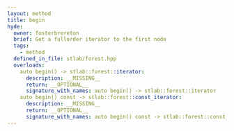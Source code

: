 ```yaml
---
layout: method
title: begin
hyde:
  owner: fosterbrereton
  brief: Get a fullorder iterator to the first node
  tags:
    - method
  defined_in_file: stlab/forest.hpp
  overloads:
    auto begin() -> stlab::forest::iterator:
      description: __MISSING__
      return: __OPTIONAL__
      signature_with_names: auto begin() -> stlab::forest::iterator
    auto begin() const -> stlab::forest::const_iterator:
      description: __MISSING__
      return: __OPTIONAL__
      signature_with_names: auto begin() const -> stlab::forest::const_iterator
---
```

